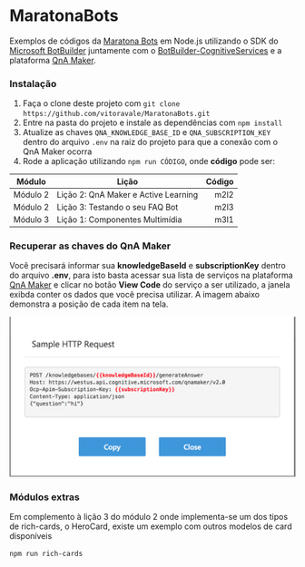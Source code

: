 MaratonaBots
==============

Exemplos de códigos da [Maratona Bots](https://ticapacitacion.com/curso/botspt/) em Node.js utilizando o SDK do [Microsoft BotBuilder](https://github.com/Microsoft/BotBuilder)
 juntamente com o [BotBuilder-CognitiveServices](https://github.com/Microsoft/BotBuilder-CognitiveServices/) e a plataforma [QnA Maker](https://qnamaker.ai/).

### Instalação

1. Faça o clone deste projeto com `git clone https://github.com/vitoravale/MaratonaBots.git`
2. Entre na pasta do projeto e instale as dependências com `npm install`
3. Atualize as chaves `QNA_KNOWLEDGE_BASE_ID` e `QNA_SUBSCRIPTION_KEY` dentro do arquivo `.env` na raiz do projeto para que a conexão com o QnA Maker ocorra
3. Rode a aplicação utilizando `npm run CÓDIGO`, onde __código__ pode ser:

| Módulo        | Lição           | Código  |
| ------------- |-------------| -----:|
| Módulo 2      | Lição 2: QnA Maker e Active Learning | m2l2 |
| Módulo 2      | Lição 3: Testando o seu FAQ Bot      |   m2l3 |
| Módulo 3 | Lição 1: Componentes Multimídia      |    m3l1 |


### Recuperar as chaves do QnA Maker

Você precisará informar sua **knowledgeBaseId** e **subscriptionKey** dentro do arquivo __.env__, para isto basta acessar sua lista de serviços na plataforma [QnA Maker](https://qnamaker.ai/) e clicar no botão __View Code__ do serviço a ser utilizado, a janela exibda conter os dados que você precisa utilizar. A imagem abaixo demonstra a posição de cada item na tela.

![Imagem da tela de exemplo de código da plataforma QnA Maker](/images/codigos.png)

### Módulos extras

Em complemento à lição 3 do módulo 2 onde implementa-se um dos tipos de rich-cards, o HeroCard, existe um exemplo com outros modelos de card disponíveis
```console
npm run rich-cards
```